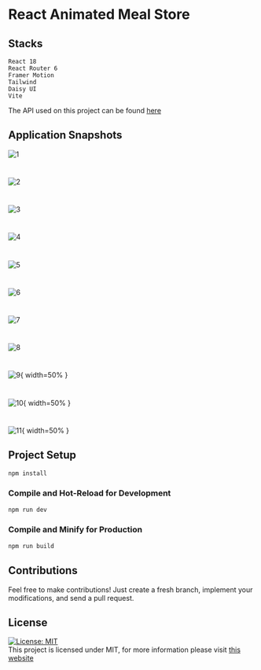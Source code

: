 # React Animated Meal Store

## Stacks

```
React 18
React Router 6
Framer Motion
Tailwind
Daisy UI
Vite
```

The API used on this project can be found <a href="https://www.themealdb.com/" target="_blank">here</a>

## Application Snapshots

![1](https://github.com/codedbyEmre/React-Animated-Meal-Store/assets/67799995/3f45ceec-b137-4f2d-a33f-95cf49807adf)

#

![2](https://github.com/codedbyEmre/React-Animated-Meal-Store/assets/67799995/3e15944a-a20d-41b7-a149-cd6fc6ed4afa)

#

![3](https://github.com/codedbyEmre/Mern-Flora-Companion/assets/67799995/015d520c-6009-4e02-9364-70d75a65b13b)

#

![4](https://github.com/codedbyEmre/React-Animated-Meal-Store/assets/67799995/16e75405-fdfd-4b4f-9b18-3379568fa6bb)

#

![5](https://github.com/codedbyEmre/React-Animated-Meal-Store/assets/67799995/1f6b808b-fa99-430f-8662-85b20ccfe2a7)

#

![6](https://github.com/codedbyEmre/Mern-Flora-Companion/assets/67799995/cfa75ef2-d232-4dec-b7ad-9844d86f2709)

#

![7](https://github.com/codedbyEmre/React-Animated-Meal-Store/assets/67799995/86612590-8808-4036-a61f-aacfad413a14)

#

![8](https://github.com/codedbyEmre/React-Animated-Meal-Store/assets/67799995/08adaa12-fd64-4e40-ace4-729fc16bfdf1)

#

![9](https://github.com/codedbyEmre/React-Animated-Meal-Store/assets/67799995/49ebaf31-8320-46a0-9923-c8a4309d5ca9){ width=50% }

#

![10](https://github.com/codedbyEmre/Mern-Flora-Companion/assets/67799995/84e032e6-01f5-4880-a6ed-3e640fdedda5){ width=50% }

#

![11](https://github.com/codedbyEmre/React-Animated-Meal-Store/assets/67799995/75e70690-9a7b-454b-983d-34645d4158bf){ width=50% }

## Project Setup

```sh
npm install
```

### Compile and Hot-Reload for Development

```sh
npm run dev
```

### Compile and Minify for Production

```sh
npm run build
```

## Contributions

Feel free to make contributions! Just create a fresh branch, implement your modifications, and send a pull request.

## License

[![License: MIT](https://img.shields.io/badge/License-MIT-yellow.svg)](https://opensource.org/licenses/MIT) <br> This project is licensed under MIT, for more information please visit [this website](https://opensource.org/licenses/MIT)
